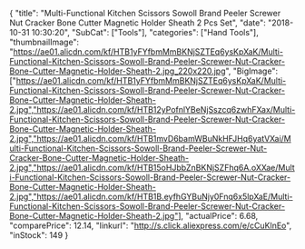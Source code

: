 {
	"title": "Multi-Functional Kitchen Scissors Sowoll Brand Peeler Screwer Nut Cracker Bone Cutter Magnetic Holder Sheath 2 Pcs Set",
	"date": "2018-10-31 10:30:20",
	"SubCat": ["Tools"],
	"categories": ["Hand Tools"],
	"thumbnailImage": "https://ae01.alicdn.com/kf/HTB1yFYfbmMmBKNjSZTEq6ysKpXaK/Multi-Functional-Kitchen-Scissors-Sowoll-Brand-Peeler-Screwer-Nut-Cracker-Bone-Cutter-Magnetic-Holder-Sheath-2.jpg_220x220.jpg",
	"BigImage": ["https://ae01.alicdn.com/kf/HTB1yFYfbmMmBKNjSZTEq6ysKpXaK/Multi-Functional-Kitchen-Scissors-Sowoll-Brand-Peeler-Screwer-Nut-Cracker-Bone-Cutter-Magnetic-Holder-Sheath-2.jpg","https://ae01.alicdn.com/kf/HTB12yPofnlYBeNjSszcq6zwhFXax/Multi-Functional-Kitchen-Scissors-Sowoll-Brand-Peeler-Screwer-Nut-Cracker-Bone-Cutter-Magnetic-Holder-Sheath-2.jpg","https://ae01.alicdn.com/kf/HTB1mvD6bamWBuNkHFJHq6yatVXai/Multi-Functional-Kitchen-Scissors-Sowoll-Brand-Peeler-Screwer-Nut-Cracker-Bone-Cutter-Magnetic-Holder-Sheath-2.jpg","https://ae01.alicdn.com/kf/HTB15oHJbbZnBKNjSZFhq6A.oXXae/Multi-Functional-Kitchen-Scissors-Sowoll-Brand-Peeler-Screwer-Nut-Cracker-Bone-Cutter-Magnetic-Holder-Sheath-2.jpg","https://ae01.alicdn.com/kf/HTB1B.eyfhGYBuNjy0Fnq6x5lpXaE/Multi-Functional-Kitchen-Scissors-Sowoll-Brand-Peeler-Screwer-Nut-Cracker-Bone-Cutter-Magnetic-Holder-Sheath-2.jpg"],
	"actualPrice": 6.68,
	"comparePrice": 12.14,
	"linkurl": "http://s.click.aliexpress.com/e/cCuKlnEo",
	"inStock": 149
}
